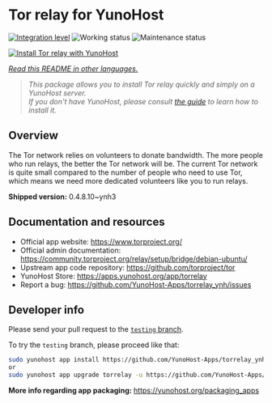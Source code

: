 <!--
N.B.: This README was automatically generated by <https://github.com/YunoHost/apps/tree/master/tools/readme_generator>
It shall NOT be edited by hand.
-->

# Tor relay for YunoHost

[![Integration level](https://dash.yunohost.org/integration/torrelay.svg)](https://ci-apps.yunohost.org/ci/apps/torrelay/) ![Working status](https://ci-apps.yunohost.org/ci/badges/torrelay.status.svg) ![Maintenance status](https://ci-apps.yunohost.org/ci/badges/torrelay.maintain.svg)

[![Install Tor relay with YunoHost](https://install-app.yunohost.org/install-with-yunohost.svg)](https://install-app.yunohost.org/?app=torrelay)

*[Read this README in other languages.](./ALL_README.md)*

> *This package allows you to install Tor relay quickly and simply on a YunoHost server.*  
> *If you don't have YunoHost, please consult [the guide](https://yunohost.org/install) to learn how to install it.*

## Overview

The Tor network relies on volunteers to donate bandwidth. The more people who run relays, the better the Tor network will be. The current Tor network is quite small compared to the number of people who need to use Tor, which means we need more dedicated volunteers like you to run relays.

**Shipped version:** 0.4.8.10~ynh3
## Documentation and resources

- Official app website: <https://www.torproject.org/>
- Official admin documentation: <https://community.torproject.org/relay/setup/bridge/debian-ubuntu/>
- Upstream app code repository: <https://github.com/torproject/tor>
- YunoHost Store: <https://apps.yunohost.org/app/torrelay>
- Report a bug: <https://github.com/YunoHost-Apps/torrelay_ynh/issues>

## Developer info

Please send your pull request to the [`testing` branch](https://github.com/YunoHost-Apps/torrelay_ynh/tree/testing).

To try the `testing` branch, please proceed like that:

```bash
sudo yunohost app install https://github.com/YunoHost-Apps/torrelay_ynh/tree/testing --debug
or
sudo yunohost app upgrade torrelay -u https://github.com/YunoHost-Apps/torrelay_ynh/tree/testing --debug
```

**More info regarding app packaging:** <https://yunohost.org/packaging_apps>
